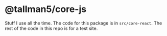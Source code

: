 # @tallman5/core-js
Stuff I use all the time.
The code for this package is in ```src/core-react```.
The rest of the code in this repo is for a test site.

